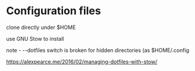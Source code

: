 # Configuration files

clone directly under $HOME

use GNU Stow to install

note - --dotfiles switch is broken for hidden directories (as $HOME/.config

https://alexpearce.me/2016/02/managing-dotfiles-with-stow/
